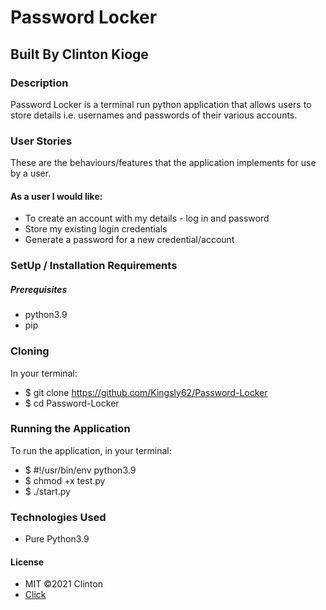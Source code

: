 # Password Locker

## Built By Clinton Kioge

### Description

Password Locker is a terminal run python application that allows users to store details i.e. usernames and passwords of their various accounts.

### User Stories

These are the behaviours/features that the application implements for use by a user.

#### As a user I would like:

- To create an account with my details - log in and password
- Store my existing login credentials
- Generate a password for a new credential/account

### SetUp / Installation Requirements

##### Prerequisites

- python3.9
- pip

### Cloning

In your terminal:

- $ git clone https://github.com/Kingsly62/Password-Locker
- $ cd Password-Locker

### Running the Application

To run the application, in your terminal:

- $ #!/usr/bin/env python3.9
- $ chmod +x test.py
- $ ./start.py

### Technologies Used

- Pure Python3.9

#### License

- MIT ©2021 Clinton
- [Click](https://opensource.org/civicrm/mailing/confirm?reset=1&cid=63735&sid=22975&h=fb22e32f66706d47)
